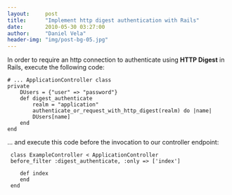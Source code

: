 ```yaml
---
layout:     post
title:      "Implement http digest authentication with Rails"
date:       2010-05-30 03:27:00
author:     "Daniel Vela"
header-img: "img/post-bg-05.jpg"
---
```


In order to require an http connection to authenticate using **HTTP Digest** in Rails, execute the following code:

	# ... ApplicationController class
	private  
		DUsers = {"user" => "password"}  
		def digest_authenticate  
			realm = "application"  
			authenticate_or_request_with_http_digest(realm) do |name|  
			DUsers[name]  
		end  
	end  

... and execute this code before the invocation to our controller endpoint:

	 class ExampleController < ApplicationController  
	 before_filter :digest_authenticate, :only => ['index']  

	 	def index  
	 	end  
	 end  